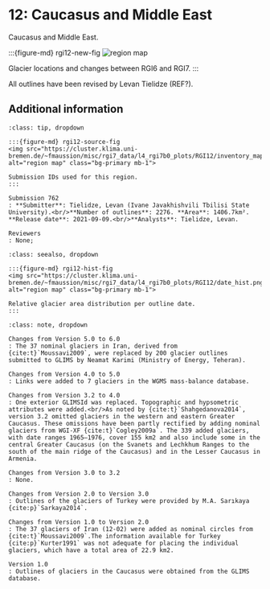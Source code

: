 # 12: Caucasus and Middle East

Caucasus and Middle East.

:::{figure-md} rgi12-new-fig
<img src="https://cluster.klima.uni-bremen.de/~fmaussion/misc/rgi7_data/l4_rgi7b0_plots/RGI12/isrgi6_map.jpeg" alt="region map" class="bg-primary mb-1">

Glacier locations and changes between RGI6 and RGI7.
:::

All outlines have been revised by Levan Tielidze (REF?).

## Additional information 

```{admonition} Data sources and analysts
:class: tip, dropdown

:::{figure-md} rgi12-source-fig
<img src="https://cluster.klima.uni-bremen.de/~fmaussion/misc/rgi7_data/l4_rgi7b0_plots/RGI12/inventory_map.jpeg" alt="region map" class="bg-primary mb-1">

Submission IDs used for this region.
:::

Submission 762
: **Submitter**: Tielidze, Levan (Ivane Javakhishvili Tbilisi State University).<br/>**Number of outlines**: 2276. **Area**: 1406.7km². **Release date**: 2021-09-09.<br/>**Analysts**: Tielidze, Levan.

Reviewers
: None;

```

```{admonition} Outlines date distribution
:class: seealso, dropdown

:::{figure-md} rgi12-hist-fig
<img src="https://cluster.klima.uni-bremen.de/~fmaussion/misc/rgi7_data/l4_rgi7b0_plots/RGI12/date_hist.png" alt="region map" class="bg-primary mb-1">

Relative glacier area distribution per outline date.
:::

```

```{admonition} Version history
:class: note, dropdown

Changes from Version 5.0 to 6.0
: The 37 nominal glaciers in Iran, derived from {cite:t}`Moussavi2009`, were replaced by 200 glacier outlines submitted to GLIMS by Neamat Karimi (Ministry of Energy, Teheran).

Changes from Version 4.0 to 5.0
: Links were added to 7 glaciers in the WGMS mass-balance database.

Changes from Version 3.2 to 4.0
: One exterior GLIMSId was replaced. Topographic and hypsometric attributes were added.<br/>As noted by {cite:t}`Shahgedanova2014`, version 3.2 omitted glaciers in the western and eastern Greater Caucasus. These omissions have been partly rectified by adding nominal glaciers from WGI-XF {cite:t}`Cogley2009a`. The 339 added glaciers, with date ranges 1965–1976, cover 155 km2 and also include some in the central Greater Caucasus (on the Svanets and Lechkhum Ranges to the south of the main ridge of the Caucasus) and in the Lesser Caucasus in Armenia.

Changes from Version 3.0 to 3.2
: None.

Changes from Version 2.0 to Version 3.0
: Outlines of the glaciers of Turkey were provided by M.A. Sarıkaya {cite:p}`Sarkaya2014`.

Changes from Version 1.0 to Version 2.0
: The 37 glaciers of Iran (12-02) were added as nominal circles from {cite:t}`Moussavi2009`.The information available for Turkey {cite:p}`Kurter1991` was not adequate for placing the individual glaciers, which have a total area of 22.9 km2.

Version 1.0
: Outlines of glaciers in the Caucasus were obtained from the GLIMS database.

```
